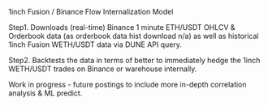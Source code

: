 1inch Fusion / Binance Flow Internalization Model

Step1. Downloads (real-time) Binance 1 minute ETH/USDT OHLCV & Orderbook data (as orderbook data hist download n/a) as well as historical 1inch Fusion WETH/USDT data via DUNE API query.

Step2. Backtests the data in terms of better to immediately hedge the 1inch WETH/USDT trades on Binance or warehouse internally.

Work in progress - future postings to include more in-depth correlation analysis & ML predict.
